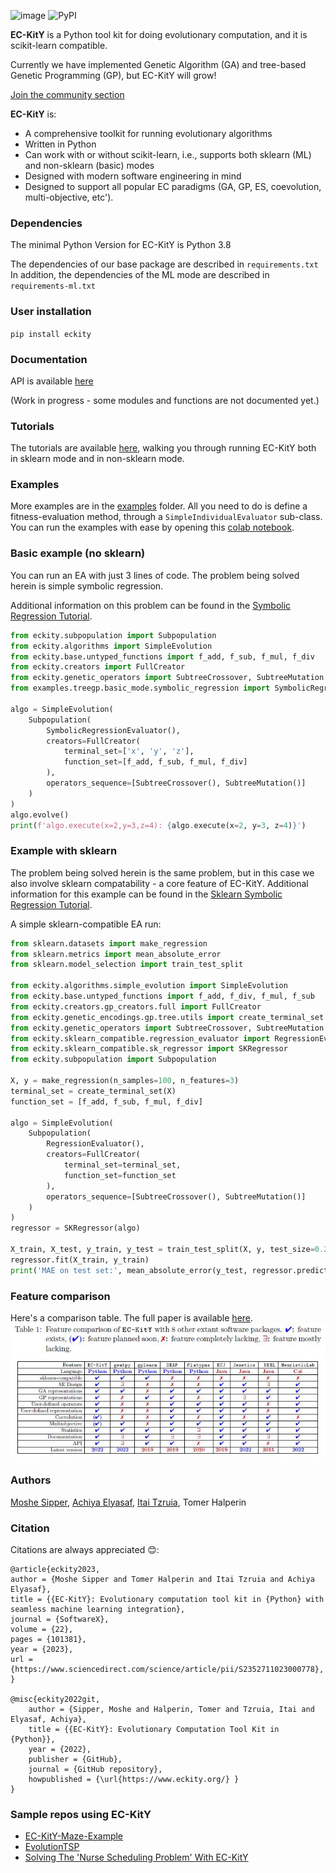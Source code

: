 ![image](https://user-images.githubusercontent.com/62753120/163423530-1c85e43f-48a9-4fbd-827e-f97a1f174db0.png)
![PyPI](https://img.shields.io/pypi/v/eckity)


**EC-KitY** is a Python tool kit for doing evolutionary computation, and it is scikit-learn compatible.

Currently we have implemented Genetic Algorithm (GA) and tree-based Genetic Programming (GP), but EC-KitY will grow!

[Join the community section](https://chat.eckity.org)

**EC-KitY** is:
- A comprehensive toolkit for running evolutionary algorithms
- Written in Python
- Can work with or without scikit-learn, i.e., supports both sklearn (ML) and non-sklearn (basic) modes
- Designed with modern software engineering in mind
- Designed to support all popular EC paradigms (GA, GP, ES, coevolution, multi-objective, etc').

### Dependencies
The minimal Python Version for EC-KitY is Python 3.8

The dependencies of our base package are described in `requirements.txt` 
In addition, the dependencies of the ML mode are described in `requirements-ml.txt` 

### User installation

`pip install eckity`

### Documentation

API is available [here](https://api.eckity.org)

(Work in progress - some modules and functions are not documented yet.)

### Tutorials
The tutorials are available [here](https://github.com/EC-KitY/EC-KitY/wiki/Tutorials), walking you through running EC-KitY both in sklearn mode and in non-sklearn mode.

### Examples
More examples are in the [examples](https://github.com/EC-KitY/EC-KitY/tree/main/examples "examples") folder.
All you need to do is define a fitness-evaluation method, through a `SimpleIndividualEvaluator` sub-class.
You can run the examples with ease by opening this [colab notebook](https://colab.research.google.com/drive/1mpr3EGb1rpoK-_zugszQkv1sWVm-ZQiB?usp=sharing).

### Basic example (no sklearn)
You can run an EA with just 3 lines of code. The problem being solved herein is simple symbolic regression.

Additional information on this problem can be found in the [Symbolic Regression Tutorial](https://github.com/EC-KitY/EC-KitY/wiki/Tutorial:-Symbolic-Regression).
```python
from eckity.subpopulation import Subpopulation
from eckity.algorithms import SimpleEvolution
from eckity.base.untyped_functions import f_add, f_sub, f_mul, f_div
from eckity.creators import FullCreator
from eckity.genetic_operators import SubtreeCrossover, SubtreeMutation
from examples.treegp.basic_mode.symbolic_regression import SymbolicRegressionEvaluator

algo = SimpleEvolution(
    Subpopulation(
        SymbolicRegressionEvaluator(),
        creators=FullCreator(
            terminal_set=['x', 'y', 'z'],
            function_set=[f_add, f_sub, f_mul, f_div]
        ),
        operators_sequence=[SubtreeCrossover(), SubtreeMutation()]
    )
)
algo.evolve()
print(f'algo.execute(x=2,y=3,z=4): {algo.execute(x=2, y=3, z=4)}')
```

### Example with sklearn

The problem being solved herein is the same problem, but in this case we also involve sklearn compatability - a core feature of EC-KitY.
Additional information for this example can be found in the [Sklearn Symbolic Regression Tutorial](https://github.com/EC-KitY/EC-KitY/wiki/Tutorial:-Sklearn-Compatible-Symbolic-Regression).

A simple sklearn-compatible EA run:

```python
from sklearn.datasets import make_regression
from sklearn.metrics import mean_absolute_error
from sklearn.model_selection import train_test_split

from eckity.algorithms.simple_evolution import SimpleEvolution
from eckity.base.untyped_functions import f_add, f_div, f_mul, f_sub
from eckity.creators.gp_creators.full import FullCreator
from eckity.genetic_encodings.gp.tree.utils import create_terminal_set
from eckity.genetic_operators import SubtreeCrossover, SubtreeMutation
from eckity.sklearn_compatible.regression_evaluator import RegressionEvaluator
from eckity.sklearn_compatible.sk_regressor import SKRegressor
from eckity.subpopulation import Subpopulation

X, y = make_regression(n_samples=100, n_features=3)
terminal_set = create_terminal_set(X)
function_set = [f_add, f_sub, f_mul, f_div]

algo = SimpleEvolution(
    Subpopulation(
        RegressionEvaluator(),
        creators=FullCreator(
            terminal_set=terminal_set,
            function_set=function_set
        ),
        operators_sequence=[SubtreeCrossover(), SubtreeMutation()]
    )
)
regressor = SKRegressor(algo)

X_train, X_test, y_train, y_test = train_test_split(X, y, test_size=0.2)
regressor.fit(X_train, y_train)
print('MAE on test set:', mean_absolute_error(y_test, regressor.predict(X_test)))
```

### Feature comparison
Here's a comparison table. The full paper is available [here](https://arxiv.org/abs/2207.10367).
![image](https://github.com/EC-KitY/EC-KitY/blob/main/features.JPG?raw=true)

### Authors
[Moshe Sipper](http://www.moshesipper.com/ "Moshe Sipper"), 
[Achiya Elyasaf](https://achiya.elyasaf.net/ "Achiya Elyasaf"),
[Itai Tzruia](https://www.linkedin.com/in/itai-tzruia-4a47a91b8/),
Tomer Halperin

### Citation

Citations are always appreciated 😊:
```
@article{eckity2023,
author = {Moshe Sipper and Tomer Halperin and Itai Tzruia and Achiya Elyasaf},
title = {{EC-KitY}: Evolutionary computation tool kit in {Python} with seamless machine learning integration},
journal = {SoftwareX},
volume = {22},
pages = {101381},
year = {2023},
url = {https://www.sciencedirect.com/science/article/pii/S2352711023000778},
}

@misc{eckity2022git,
    author = {Sipper, Moshe and Halperin, Tomer and Tzruia, Itai and  Elyasaf, Achiya},
    title = {{EC-KitY}: Evolutionary Computation Tool Kit in {Python}},
    year = {2022},
    publisher = {GitHub},
    journal = {GitHub repository},
    howpublished = {\url{https://www.eckity.org/} }
}

```

### Sample repos using EC-KitY
- [EC-KitY-Maze-Example](https://github.com/RonMichal/EC-KitY-Maze-Example/tree/maze_example/examples/vectorga/maze)
- [EvolutionTSP](https://github.com/nogazax/EvolutionTSP)
- [Solving The 'Nurse Scheduling Problem' With EC-KitY](https://github.com/harelaf/Nurse-Scheduling-Problem)





